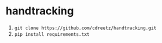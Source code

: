 # handtracking


1. ``` git clone https://github.com/cdreetz/handtracking.git ```
2. ``` pip install requirements.txt ```



